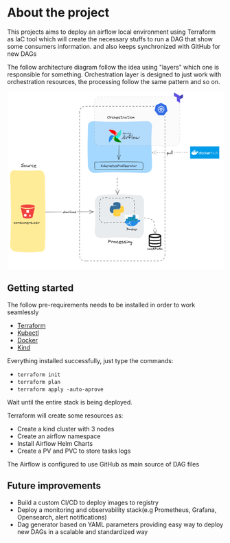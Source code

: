 # About the project

This projects aims to deploy an airflow local environment using Terraform as IaC tool which will create the necessary stuffs to run a DAG that show some consumers information.
 and also keeps synchronized with GitHub for new DAGs

The follow architecture diagram follow the idea using "layers" which one is responsible for something. Orchestration layer is designed to just work with orchestration resources, the processing follow the same pattern and so on.

![img.png](img.png)

## Getting started

The follow pre-requirements needs to be installed in order to work seamlessly
- [Terraform](https://www.terraform.io/)
- [Kubectl](https://kubernetes.io/docs/tasks/tools/)
- [Docker](https://docs.docker.com/engine/install/)
- [Kind](https://kind.sigs.k8s.io/docs/user/quick-start/)


Everything installed successfully, just type the commands:

- ```terraform init```
- ```terraform plan```
- ```terraform apply -auto-aprove```

Wait until the entire stack is being deployed.

Terraform will create some resources as:
- Create a kind cluster with 3 nodes
- Create an airflow namespace
- Install Airflow Helm Charts
- Create a PV and PVC to store tasks logs

The Airflow is configured to use GitHub as main source of DAG files

## Future improvements
- Build a custom CI/CD to deploy images to registry
- Deploy a monitoring and observability stack(e.g Prometheus, Grafana, Opensearch, alert notifications)
- Dag generator based on YAML parameters providing easy way to deploy new DAGs in a scalable and standardized way